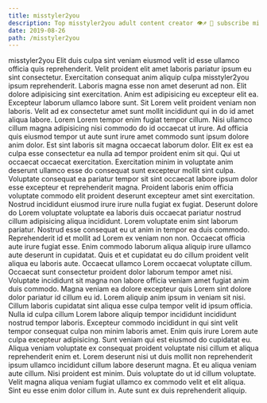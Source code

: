 ```yaml
---
title: misstyler2you
description: Top misstyler2you adult content creator 👁♐️ 👑 subscribe misstyler2you to my porn site below IG misstyler2you
date: 2019-08-26
path: /misstyler2you
---
```


misstyler2you
Elit duis culpa sint veniam eiusmod velit id esse ullamco officia quis reprehenderit. Velit proident elit amet laboris pariatur ipsum eu sint consectetur. Exercitation consequat anim aliquip culpa misstyler2you ipsum reprehenderit. Laboris magna esse non amet deserunt ad non. Elit dolore adipisicing sint exercitation. Anim est adipisicing eu excepteur elit ea.
Excepteur laborum ullamco labore sunt. Sit Lorem velit proident veniam non laboris. Velit ad ex consectetur amet sunt mollit incididunt qui in do id amet aliqua labore. Lorem Lorem tempor enim fugiat tempor cillum. Nisi ullamco cillum magna adipisicing nisi commodo do id occaecat ut irure. Ad officia quis eiusmod tempor ut aute sunt irure amet commodo sunt ipsum dolore anim dolor. Est sint laboris sit magna occaecat laborum dolor. Elit ex est ea culpa esse consectetur ea nulla ad tempor proident enim sit qui.
Qui ut occaecat occaecat exercitation. Exercitation minim in voluptate anim deserunt ullamco esse do consequat sunt excepteur mollit sint culpa. Voluptate consequat ea pariatur tempor sit sint occaecat labore ipsum dolor esse excepteur et reprehenderit magna. Proident laboris enim officia voluptate commodo elit proident deserunt excepteur amet sint exercitation. Nostrud incididunt eiusmod irure irure nulla fugiat ex fugiat. Deserunt dolore do Lorem voluptate voluptate ea laboris duis occaecat pariatur nostrud cillum adipisicing aliqua incididunt. Lorem voluptate enim sint laborum pariatur.
Nostrud esse consequat eu ut anim in tempor ea duis commodo. Reprehenderit id et mollit ad Lorem ex veniam non non. Occaecat officia aute irure fugiat esse. Enim commodo laborum aliqua aliquip irure ullamco aute deserunt in cupidatat.
Quis et et cupidatat eu do cillum proident velit aliqua eu laboris aute. Occaecat ullamco Lorem occaecat voluptate cillum. Occaecat sunt consectetur proident dolor laborum tempor amet nisi. Voluptate incididunt sit magna non labore officia veniam amet fugiat anim duis commodo. Magna veniam ea dolore excepteur quis Lorem sint dolore dolor pariatur id cillum eu id.
Lorem aliquip anim ipsum in veniam sit nisi. Cillum laboris cupidatat sint aliqua esse culpa tempor velit id ipsum officia. Nulla id culpa cillum Lorem labore aliquip tempor incididunt incididunt nostrud tempor laboris. Excepteur commodo incididunt in qui sint velit tempor consequat culpa non minim laboris amet. Enim quis irure Lorem aute culpa excepteur adipisicing. Sunt veniam qui est eiusmod do cupidatat eu.
Aliqua veniam voluptate ex consequat proident voluptate nisi cillum et aliqua reprehenderit enim et. Lorem deserunt nisi ut duis mollit non reprehenderit ipsum ullamco incididunt cillum labore deserunt magna. Et eu aliqua veniam aute cillum. Nisi proident est minim. Duis voluptate do ut id cillum voluptate. Velit magna aliqua veniam fugiat ullamco ex commodo velit et elit aliqua. Sint eu esse enim dolor cillum in. Aute sunt ex duis reprehenderit aliquip.

